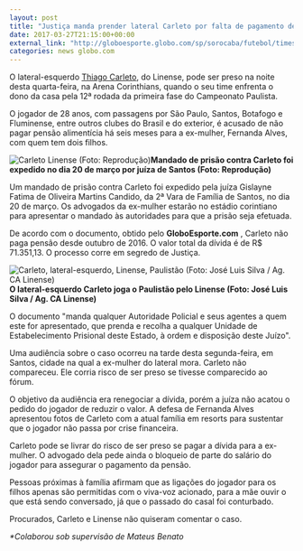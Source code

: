 ```yaml
---
layout: post
title: "Justiça manda prender lateral Carleto por falta de pagamento de pensão"
date: 2017-03-27T21:15:00+00:00
external_link: "http://globoesporte.globo.com/sp/sorocaba/futebol/times/linense/noticia/2017/03/justica-manda-prender-lateral-carleto-por-falta-de-pagamento-de-pensao.html"
categories: news globo.com
---
```

O lateral-esquerdo [Thiago Carleto](http://globoesporte.globo.com/atleta/thiago-carleto.html), do Linense, pode ser preso na noite desta quarta-feira, na Arena Corinthians, quando o seu time enfrenta o dono da casa pela 12ª rodada da primeira fase do Campeonato Paulista.

O jogador de 28 anos, com passagens por São Paulo, Santos, Botafogo e Fluminense, entre outros clubes do Brasil e do exterior, é acusado de não pagar pensão alimentícia há seis meses para a ex-mulher, Fernanda Alves, com quem tem dois filhos.

 ![Carleto Linense (Foto: Reprodução)](http://s2.glbimg.com/9575gbQqZhgqlalG8-Npo8TP-J8=/0x0:689x413/690x414/s.glbimg.com/es/ge/f/original/2017/03/27/carlettttto.jpg "Carleto Linense (Foto: Reprodução)")**Mandado de prisão contra Carleto foi expedido no dia 20 de março por juíza de Santos (Foto: Reprodução)**

Um mandado de prisão contra Carleto foi expedido pela juíza Gislayne Fatima de Oliveira Martins Candido, da 2ª Vara de Família de Santos, no dia 20 de março. Os advogados da ex-mulher estarão no estádio corintiano para apresentar o mandado às autoridades para que a prisão seja efetuada.

De acordo com o documento, obtido pelo **GloboEsporte.com** , Carleto não paga pensão desde outubro de 2016. O valor total da dívida é de R$ 71.351,13. O processo corre em segredo de Justiça.

 ![Carleto, lateral-esquerdo, Linense, Paulistão (Foto: José Luis Silva / Ag. CA Linense)](http://s2.glbimg.com/MYoFF_SavjIHWR3xt8zvLy4jvqI=/66x0:1188x1010/320x288/s.glbimg.com/es/ge/f/original/2017/01/30/carleto2.jpg "Carleto, lateral-esquerdo, Linense, Paulistão (Foto: José Luis Silva / Ag. CA Linense)")**O lateral-esquerdo Carleto joga o Paulistão pelo Linense (Foto: José Luis Silva / Ag. CA Linense)**

O documento "manda qualquer Autoridade Policial e seus agentes a quem este for apresentado, que prenda e recolha a qualquer Unidade de Estabelecimento Prisional deste Estado, à ordem e disposição deste Juízo".

Uma audiência sobre o caso ocorreu na tarde desta segunda-feira, em Santos, cidade na qual a ex-mulher do lateral mora. Carleto não compareceu. Ele corria risco de ser preso se tivesse comparecido ao fórum.

O objetivo da audiência era renegociar a dívida, porém a juíza não acatou o pedido do jogador de reduzir o valor. A defesa de Fernanda Alves apresentou fotos de Carleto com a atual família em resorts para sustentar que o jogador não passa por crise financeira.

Carleto pode se livrar do risco de ser preso se pagar a dívida para a ex-mulher. O advogado dela pede ainda o bloqueio de parte do salário do jogador para assegurar o pagamento da pensão.

Pessoas próximas à família afirmam que as ligações do jogador para os filhos apenas são permitidas com o viva-voz acionado, para a mãe ouvir o que está sendo conversado, já que o passado do casal foi conturbado.

Procurados, Carleto e Linense não quiseram comentar o caso.

_\*Colaborou sob supervisão de Mateus Benato_

